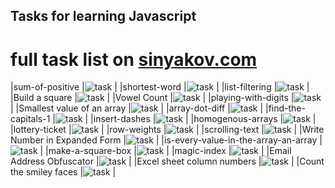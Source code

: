 ## Tasks for learning Javascript
# full task list on [sinyakov.com](https://sinyakov.com)

|sum-of-positive                          |![task](https://www.codewars.com/kata/sum-of-positive)            |
|shortest-word                            |![task](https://www.codewars.com/kata/shortest-word)              |
|list-filtering                           |![task](https://www.codewars.com/kata/list-filtering)             |
|Build a square                           |![task]()                                                         |
|Vowel Count                              |![task]()                                                         |
|playing-with-digits                      |![task]()                                                         |
|Smallest value of an array               |![task]()                                                         |
|array-dot-diff                           |![task]()                                                         |
|find-the-capitals-1                      |![task]()                                                         |
|insert-dashes                            |![task]()                                                         |
|homogenous-arrays                        |![task]()                                                         |
|lottery-ticket                           |![task]()                                                         |
|row-weights                              |![task]()                                                         |
|scrolling-text                           |![task]()                                                         |
|Write Number in Expanded Form            |![task]()                                                         |
|is-every-value-in-the-array-an-array     |![task]()                                                         |
|make-a-square-box                        |![task]()                                                         |
|magic-index                              |![task]()                                                         |
|Email Address Obfuscator                 |![task]()                                                         |
|Excel sheet column numbers               |![task]()                                                         |
|Count the smiley faces                   |![task]()                                                         |